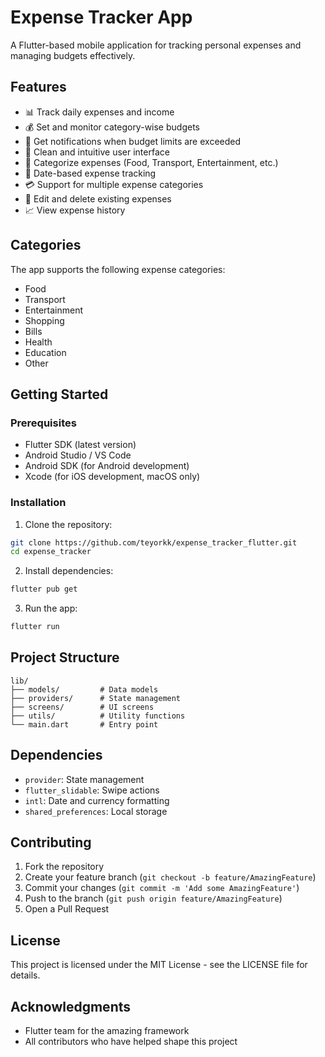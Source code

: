 # Expense Tracker App

A Flutter-based mobile application for tracking personal expenses and managing budgets effectively.

## Features

- 📊 Track daily expenses and income
- 💰 Set and monitor category-wise budgets
- 🔔 Get notifications when budget limits are exceeded
- 📱 Clean and intuitive user interface
- 🎯 Categorize expenses (Food, Transport, Entertainment, etc.)
- 📅 Date-based expense tracking
- 💳 Support for multiple expense categories
- 🔄 Edit and delete existing expenses
- 📈 View expense history

## Categories

The app supports the following expense categories:

- Food
- Transport
- Entertainment
- Shopping
- Bills
- Health
- Education
- Other

## Getting Started

### Prerequisites

- Flutter SDK (latest version)
- Android Studio / VS Code
- Android SDK (for Android development)
- Xcode (for iOS development, macOS only)

### Installation

1. Clone the repository:

```bash
git clone https://github.com/teyorkk/expense_tracker_flutter.git
cd expense_tracker
```

2. Install dependencies:

```bash
flutter pub get
```

3. Run the app:

```bash
flutter run
```

## Project Structure

```
lib/
├── models/         # Data models
├── providers/      # State management
├── screens/        # UI screens
├── utils/          # Utility functions
└── main.dart       # Entry point
```

## Dependencies

- `provider`: State management
- `flutter_slidable`: Swipe actions
- `intl`: Date and currency formatting
- `shared_preferences`: Local storage

## Contributing

1. Fork the repository
2. Create your feature branch (`git checkout -b feature/AmazingFeature`)
3. Commit your changes (`git commit -m 'Add some AmazingFeature'`)
4. Push to the branch (`git push origin feature/AmazingFeature`)
5. Open a Pull Request

## License

This project is licensed under the MIT License - see the LICENSE file for details.

## Acknowledgments

- Flutter team for the amazing framework
- All contributors who have helped shape this project
